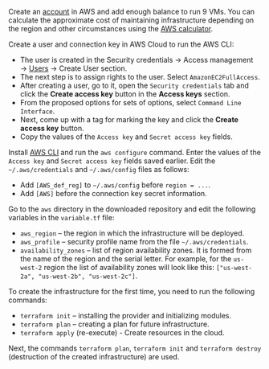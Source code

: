 Create an [account](https://console.aws.amazon.com) in AWS and add enough balance to run 9 VMs. You can calculate the approximate cost of maintaining infrastructure depending on the region and other circumstances using the [AWS calculator](https://calculator.aws/#/createCalculator/ec2-enhancement).

Create a user and connection key in AWS Cloud to run the AWS CLI:

* The user is created in the Security credentials → Access management → [Users](https://console.aws.amazon.com/iam/home#/users) → Create User section.
* The next step is to assign rights to the user. Select `AmazonEC2FullAccess`.
* After creating a user, go to it, open the `Security credentials` tab and click the **Create access key** button in the **Access keys** section.
* From the proposed options for sets of options, select `Command Line Interface`.
* Next, come up with a tag for marking the key and click the **Create access key** button.
* Copy the values of the `Access key` and `Secret access key` fields.

Install [AWS CLI](https://aws.amazon.com/cli/) and run the `aws configure` command. Enter the values of the `Access key` and `Secret access key` fields saved earlier. Edit the `~/.aws/credentials` and `~/.aws/config` files as follows:
* Add `[AWS_def_reg]` to `~/.aws/config` before `region = ...`.
* Add `[AWS]` before the connection key secret information.

Go to the `aws` directory in the downloaded repository and edit the following variables in the `variable.tf` file:
* `aws_region` – the region in which the infrastructure will be deployed.
* `aws_profile` – security profile name from the file `~/.aws/credentials`.
* `availability_zones` – list of region availability zones. It is formed from the name of the region and the serial letter. For example, for the `us-west-2` region the list of availability zones will look like this: `["us-west-2a", "us-west-2b", "us-west-2c"]`.

To create the infrastructure for the first time, you need to run the following commands:
* `terraform init` – installing the provider and initializing modules.
* `terraform plan` – creating a plan for future infrastructure.
* `terraform apply` (re-execute) - Create resources in the cloud.

Next, the commands `terraform plan`, `terraform init` and `terraform destroy` (destruction of the created infrastructure) are used.